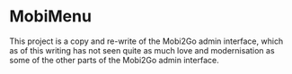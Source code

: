 # MobiMenu

This project is a copy and re-write of the Mobi2Go admin interface, which as of this writing has not seen quite as much love and modernisation as some of the other parts of the Mobi2Go admin interface.
